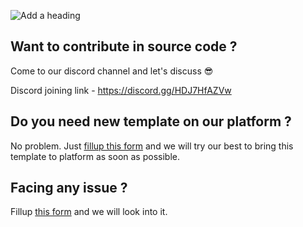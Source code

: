 ![Add a heading](https://user-images.githubusercontent.com/57363826/216523653-b74299cf-8dcb-4124-a31a-eccfdd060f21.png)

## Want to contribute in source code ?
Come to our discord channel and let's discuss 😎

Discord joining link - https://discord.gg/HDJ7HfAZVw

## Do you need new template on our platform ?
No problem. Just [fillup this form](https://docs.google.com/forms/d/e/1FAIpQLSc0y0HlMgu9X_ujlaiNC0TdFHg_EeNDsQhJ-SD0zUR4kLNGOw/viewform?usp=sf_link) and we will try our best to bring this template to platform as soon as possible.

## Facing any issue ?
Fillup [this form](https://docs.google.com/forms/d/e/1FAIpQLSc9FJ3hOlRYLMwB9_VB2fZR2ydd57Ea8EadNF3FvILzNOaRCg/viewform?usp=sf_link) and we will look into it. 
